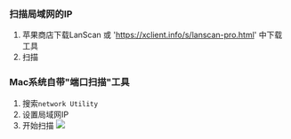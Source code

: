 ### 扫描局域网的IP
1. 苹果商店下载LanScan 或 'https://xclient.info/s/lanscan-pro.html' 中下载工具
2. 扫描

### Mac系统自带"端口扫描"工具
1. 搜索`network Utility`
2. 设置局域网IP
3. 开始扫描 ![](https://databasing.oss-cn-beijing.aliyuncs.com/markdown/20200117164547.png)


